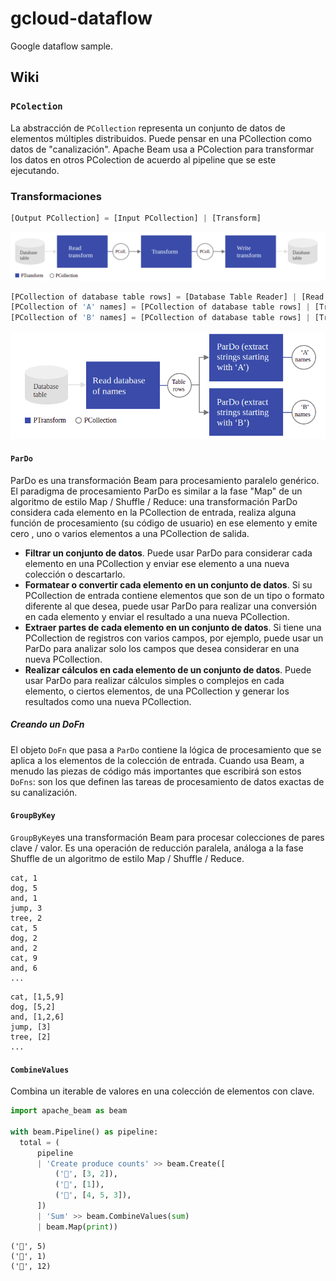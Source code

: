 # gcloud-dataflow
Google dataflow sample.

## Wiki

### `PColection`

La abstracción de `PCollection` representa un conjunto de datos de elementos múltiples distribuidos. Puede pensar en una PCollection como datos de "canalización". Apache Beam usa a PColection para transformar los datos en otros PColection de acuerdo al pipeline que se este ejecutando.

### Transformaciones

```python
[Output PCollection] = [Input PCollection] | [Transform]
```

![image-20211111152340963](GDataflow.assets/image-20211111152340963.png)

```python
[PCollection of database table rows] = [Database Table Reader] | [Read Transform]
[PCollection of 'A' names] = [PCollection of database table rows] | [Transform A]
[PCollection of 'B' names] = [PCollection of database table rows] | [Transform B]
```

![image-20211111152528098](GDataflow.assets/image-20211111152528098.png)

#### `ParDo`

ParDo es una transformación Beam para procesamiento paralelo genérico. El paradigma de procesamiento ParDo es similar a la fase "Map" de un algoritmo de estilo Map / Shuffle / Reduce: una transformación ParDo considera cada elemento en la PCollection de entrada, realiza alguna función de procesamiento (su código de usuario) en ese elemento y emite cero , uno o varios elementos a una PCollection de salida.

* **Filtrar un conjunto de datos**. Puede usar ParDo para considerar cada elemento en una PCollection y enviar ese elemento a una nueva colección o descartarlo.
* **Formatear o convertir cada elemento en un conjunto de datos**. Si su PCollection de entrada contiene elementos que son de un tipo o formato diferente al que desea, puede usar ParDo para realizar una conversión en cada elemento y enviar el resultado a una nueva PCollection.
* **Extraer partes de cada elemento en un conjunto de datos**. Si tiene una PCollection de registros con varios campos, por ejemplo, puede usar un ParDo para analizar solo los campos que desea considerar en una nueva PCollection.
* **Realizar cálculos en cada elemento de un conjunto de datos**. Puede usar ParDo para realizar cálculos simples o complejos en cada elemento, o ciertos elementos, de una PCollection y generar los resultados como una nueva PCollection.

##### Creando un DoFn

El objeto `DoFn`  que pasa a `ParDo` contiene la lógica de procesamiento que se aplica a los elementos de la colección de entrada. Cuando usa Beam, a menudo las piezas de código más importantes que escribirá son estos `DoFns`: son los que definen las tareas de procesamiento de datos exactas de su canalización.

#### `GroupByKey`

`GroupByKey`es una transformación Beam para procesar colecciones de pares clave / valor. Es una operación de reducción paralela, análoga a la fase Shuffle de un algoritmo de estilo Map / Shuffle / Reduce.

```
cat, 1
dog, 5
and, 1
jump, 3
tree, 2
cat, 5
dog, 2
and, 2
cat, 9
and, 6
...
```

```
cat, [1,5,9]
dog, [5,2]
and, [1,2,6]
jump, [3]
tree, [2]
...
```

#### `CombineValues`

Combina un iterable de valores en una colección de elementos con clave.

```python
import apache_beam as beam

with beam.Pipeline() as pipeline:
  total = (
      pipeline
      | 'Create produce counts' >> beam.Create([
          ('🥕', [3, 2]),
          ('🍆', [1]),
          ('🍅', [4, 5, 3]),
      ])
      | 'Sum' >> beam.CombineValues(sum)
      | beam.Map(print))
```

```
('🥕', 5)
('🍆', 1)
('🍅', 12)
```